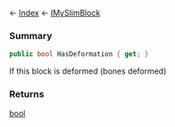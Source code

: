 ← [Index](Api-Index) ← [IMySlimBlock](VRage.Game.ModAPI.Ingame.IMySlimBlock)

### Summary

```csharp
public bool HasDeformation { get; }
```

If this block is deformed (bones deformed)

### Returns

[bool](https://docs.microsoft.com/en-us/dotnet/api/system.boolean?view=netframework-4.6)


